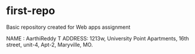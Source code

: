 # first-repo
Basic repository created for Web apps assignment

NAME : AarthiReddy T
ADDRESS: 1213w, University Point Apartments, 16th street, unit-4, Apt-2, Maryville, MO.
